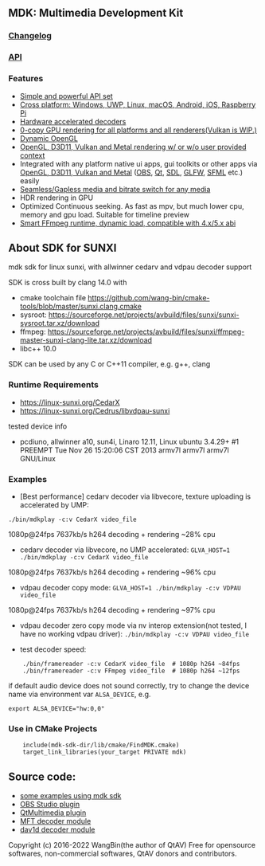 ## MDK: Multimedia Development Kit
### [Changelog](https://github.com/wang-bin/mdk-sdk/blob/master/Changelog.md)
### [API](https://github.com/wang-bin/mdk-sdk/wiki/Player-APIs)

### Features
- [Simple and powerful API set](https://github.com/wang-bin/mdk-sdk/wiki/Player-APIs)
- [Cross platform: Windows, UWP, Linux, macOS, Android, iOS, Raspberry Pi](https://github.com/wang-bin/mdk-sdk/wiki/System-Requirements)
- [Hardware accelerated decoders](https://github.com/wang-bin/mdk-sdk/wiki/Decoders)
- [0-copy GPU rendering for all platforms and all renderers(Vulkan is WIP.)](https://github.com/wang-bin/mdk-sdk/wiki/Zero-Copy-Renderer)
- [Dynamic OpenGL](https://github.com/wang-bin/mdk-sdk/wiki/OpenGL-Support-Matrix)
- [OpenGL, D3D11, Vulkan and Metal rendering w/ or w/o user provided context](https://github.com/wang-bin/mdk-sdk/wiki/Render-API)
- Integrated with any platform native ui apps, gui toolkits or other apps via [OpenGL, D3D11, Vulkan and Metal](https://github.com/wang-bin/mdk-sdk/wiki/Render-API) ([OBS](https://github.com/wang-bin/obs-mdk), [Qt](https://github.com/wang-bin/mdk-examples/tree/master/Qt), [SDL](https://github.com/wang-bin/mdk-examples/tree/master/SDL), [GLFW](https://github.com/wang-bin/mdk-examples/tree/master/GLFW), [SFML](https://github.com/wang-bin/mdk-examples/tree/master/SFML) etc.) easily
- [Seamless/Gapless media and bitrate switch for any media](https://github.com/wang-bin/mdk-sdk/wiki/Player-APIs)
- HDR rendering in GPU
- Optimized Continuous seeking. As fast as mpv, but much lower cpu, memory and gpu load. Suitable for timeline preview
- [Smart FFmpeg runtime, dynamic load, compatible with 4.x/5.x abi](https://github.com/wang-bin/mdk-sdk/wiki/FFmpeg-Runtime)

## About SDK for SUNXI

mdk sdk for linux sunxi, with allwinner cedarv and vdpau decoder support

SDK is cross built by clang 14.0 with
- cmake toolchain file https://github.com/wang-bin/cmake-tools/blob/master/sunxi.clang.cmake
- sysroot: https://sourceforge.net/projects/avbuild/files/sunxi/sunxi-sysroot.tar.xz/download
- ffmpeg: https://sourceforge.net/projects/avbuild/files/sunxi/ffmpeg-master-sunxi-clang-lite.tar.xz/download
- libc++ 10.0

SDK can be used by any C or C++11 compiler, e.g. g++, clang

### Runtime Requirements
- https://linux-sunxi.org/CedarX
- https://linux-sunxi.org/Cedrus/libvdpau-sunxi

tested device info
- pcdiuno, allwinner a10, sun4i, Linaro 12.11, Linux ubuntu 3.4.29+ #1 PREEMPT Tue Nov 26 15:20:06 CST 2013 armv7l armv7l armv7l GNU/Linux

### Examples
- [Best performance] cedarv decoder via libvecore, texture uploading is accelerated by UMP:

`./bin/mdkplay -c:v CedarX video_file`

1080p@24fps 7637kb/s h264 decoding + rendering ~28% cpu

- cedarv decoder via libvecore, no UMP accelerated: `GLVA_HOST=1 ./bin/mdkplay -c:v CedarX video_file`

1080p@24fps 7637kb/s h264 decoding + rendering ~96% cpu

- vdpau decoder copy mode: `GLVA_HOST=1 ./bin/mdkplay -c:v VDPAU video_file`

1080p@24fps 7637kb/s h264 decoding + rendering ~97% cpu

- vdpau decoder zero copy mode via nv interop extension(not tested, I have no working vdpau driver): `./bin/mdkplay -c:v VDPAU video_file`

- test decoder speed:

```
    ./bin/framereader -c:v CedarX video_file  # 1080p h264 ~84fps
    ./bin/framereader -c:v FFmpeg video_file  # 1080p h264 ~12fps
```

if default audio device does not sound correctly, try to change the device name via environment var `ALSA_DEVICE`, e.g.

`export ALSA_DEVICE="hw:0,0"`

### Use in CMake Projects
```
	include(mdk-sdk-dir/lib/cmake/FindMDK.cmake)
	target_link_libraries(your_target PRIVATE mdk)
```

## Source code:
- [some examples using mdk sdk](https://github.com/wang-bin/mdk-examples)
- [OBS Studio plugin](https://github.com/wang-bin/obs-mdk)
- [QtMultimedia plugin](https://github.com/wang-bin/qtmultimedia-plugins-mdk)
- [MFT decoder module](https://github.com/wang-bin/mdk-mft)
- [dav1d decoder module](https://github.com/wang-bin/mdk-dav1d)

Copyright (c) 2016-2022 WangBin(the author of QtAV) <wbsecg1 at gmail.com>
Free for opensource softwares, non-commercial softwares, QtAV donors and contributors.